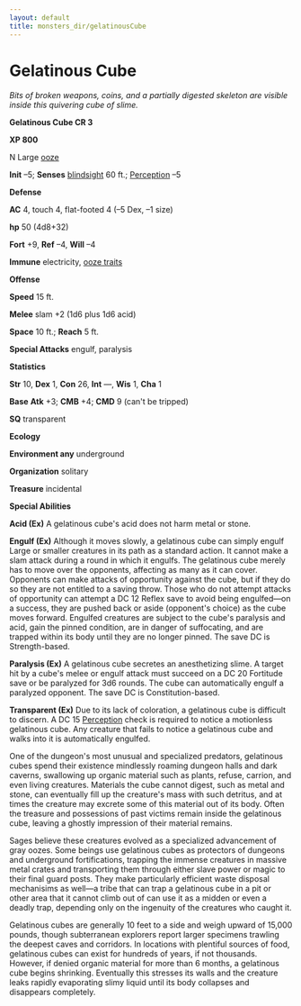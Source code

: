 ```yaml
---
layout: default
title: monsters_dir/gelatinousCube
---
```

# Gelatinous Cube

_Bits of broken weapons, coins, and a partially digested skeleton are visible inside this quivering cube of slime._

**Gelatinous Cube CR 3**

**XP 800**

N Large [ooze](../creatureTypes#_ooze)

**Init** –5; **Senses** [blindsight](../universalMonsterRules#_blindsight) 60 ft.; [Perception](../../skills_dir/perception#_perception) –5

**Defense**

**AC** 4, touch 4, flat-footed 4 (–5 Dex, –1 size)

**hp** 50 (4d8+32)

**Fort** +9, **Ref** –4, **Will** –4

**Immune** electricity, [ooze traits](../creatureTypes#_ooze)

**Offense**

**Speed** 15 ft.

**Melee** slam +2 (1d6 plus 1d6 acid)

**Space** 10 ft.; **Reach** 5 ft.

**Special Attacks** engulf, paralysis

**Statistics**

**Str** 10, **Dex** 1, **Con** 26, **Int** —, **Wis** 1, **Cha** 1

**Base**  **Atk** +3; **CMB** +4; **CMD** 9 (can't be tripped)

**SQ** transparent

**Ecology**

**Environment any** underground

**Organization** solitary

**Treasure** incidental

**Special Abilities**

**Acid (Ex)** A gelatinous cube's acid does not harm metal or stone.

**Engulf (Ex)** Although it moves slowly, a gelatinous cube can simply engulf Large or smaller creatures in its path as a standard action. It cannot make a slam attack during a round in which it engulfs. The gelatinous cube merely has to move over the opponents, affecting as many as it can cover. Opponents can make attacks of opportunity against the cube, but if they do so they are not entitled to a saving throw. Those who do not attempt attacks of opportunity can attempt a DC 12 Reflex save to avoid being engulfed—on a success, they are pushed back or aside (opponent's choice) as the cube moves forward. Engulfed creatures are subject to the cube's paralysis and acid, gain the pinned condition, are in danger of suffocating, and are trapped within its body until they are no longer pinned. The save DC is Strength-based.

**Paralysis (Ex)** A gelatinous cube secretes an anesthetizing slime. A target hit by a cube's melee or engulf attack must succeed on a DC 20 Fortitude save or be paralyzed for 3d6 rounds. The cube can automatically engulf a paralyzed opponent. The save DC is Constitution-based.

**Transparent (Ex)** Due to its lack of coloration, a gelatinous cube is difficult to discern. A DC 15 [Perception](../../skills_dir/perception#_perception) check is required to notice a motionless gelatinous cube. Any creature that fails to notice a gelatinous cube and walks into it is automatically engulfed.

One of the dungeon's most unusual and specialized predators, gelatinous cubes spend their existence mindlessly roaming dungeon halls and dark caverns, swallowing up organic material such as plants, refuse, carrion, and even living creatures. Materials the cube cannot digest, such as metal and stone, can eventually fill up the creature's mass with such detritus, and at times the creature may excrete some of this material out of its body. Often the treasure and possessions of past victims remain inside the gelatinous cube, leaving a ghostly impression of their material remains.

Sages believe these creatures evolved as a specialized advancement of gray oozes. Some beings use gelatinous cubes as protectors of dungeons and underground fortifications, trapping the immense creatures in massive metal crates and transporting them through either slave power or magic to their final guard posts. They make particularly efficient waste disposal mechanisims as well—a tribe that can trap a gelatinous cube in a pit or other area that it cannot climb out of can use it as a midden or even a deadly trap, depending only on the ingenuity of the creatures who caught it.

Gelatinous cubes are generally 10 feet to a side and weigh upward of 15,000 pounds, though subterranean explorers report larger specimens trawling the deepest caves and corridors. In locations with plentiful sources of food, gelatinous cubes can exist for hundreds of years, if not thousands. However, if denied organic material for more than 6 months, a gelatinous cube begins shrinking. Eventually this stresses its walls and the creature leaks rapidly evaporating slimy liquid until its body collapses and disappears completely.

